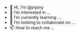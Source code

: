- 👋 Hi, I’m @jnjony
- 👀 I’m interested in ...
- 🌱 I’m currently learning ...
- 💞️ I’m looking to collaborate on ...
- 📫 How to reach me ...

<!---
jnjony/jnjony is a ✨ special ✨ repository because its `README.md` (this file) appears on your GitHub profile.
You can click the Preview link to take a look at your changes.
--->
